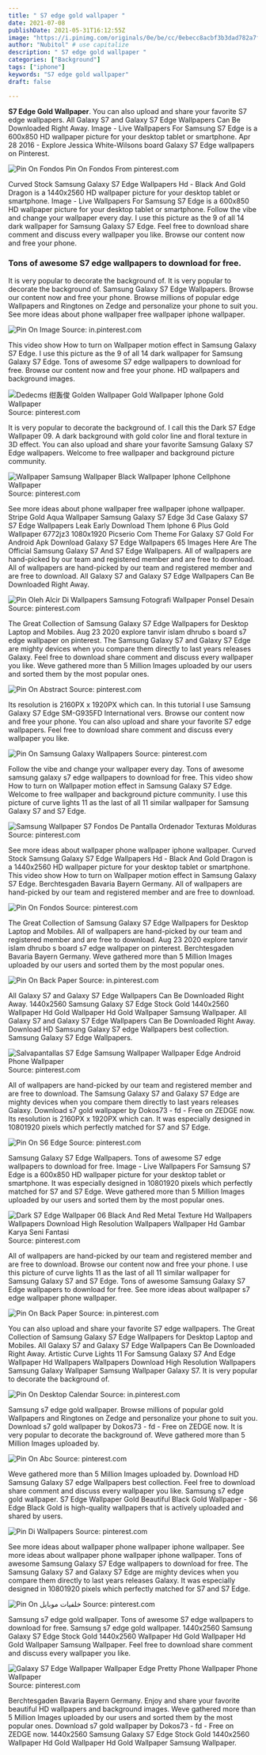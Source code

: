 ```yaml
---
title: " S7 edge gold wallpaper "
date: 2021-07-08
publishDate: 2021-05-31T16:12:55Z
image: "https://i.pinimg.com/originals/0e/be/cc/0ebecc8acbf3b3dad782a7f4368be6ca.jpg"
author: "Nubitol" # use capitalize
description: " S7 edge gold wallpaper "
categories: ["Background"]
tags: ["iphone"]
keywords: "S7 edge gold wallpaper"
draft: false

---
```



**S7 Edge Gold Wallpaper**. You can also upload and share your favorite S7 edge wallpapers. All Galaxy S7 and Galaxy S7 Edge Wallpapers Can Be Downloaded Right Away. Image - Live Wallpapers For Samsung S7 Edge is a 600x850 HD wallpaper picture for your desktop tablet or smartphone. Apr 28 2016 - Explore Jessica White-Wilsons board Galaxy S7 Edge wallpapers on Pinterest.

![Pin On Fondos](https://i.pinimg.com/736x/0e/23/a9/0e23a90bab07865f634c689fa36e17f9.jpg "Pin On Fondos")
Pin On Fondos From pinterest.com


Curved Stock Samsung Galaxy S7 Edge Wallpapers Hd - Black And Gold Dragon is a 1440x2560 HD wallpaper picture for your desktop tablet or smartphone. Image - Live Wallpapers For Samsung S7 Edge is a 600x850 HD wallpaper picture for your desktop tablet or smartphone. Follow the vibe and change your wallpaper every day. I use this picture as the 9 of all 14 dark wallpaper for Samsung Galaxy S7 Edge. Feel free to download share comment and discuss every wallpaper you like. Browse our content now and free your phone.

### Tons of awesome S7 edge wallpapers to download for free.

It is very popular to decorate the background of. It is very popular to decorate the background of. Samsung Galaxy S7 Edge Wallpapers. Browse our content now and free your phone. Browse millions of popular edge Wallpapers and Ringtones on Zedge and personalize your phone to suit you. See more ideas about phone wallpaper free wallpaper iphone wallpaper.


![Pin On Image](https://i.pinimg.com/originals/11/46/5b/11465baec7589b4e8be15d2864a2a382.jpg "Pin On Image")
Source: in.pinterest.com

This video show How to turn on Wallpaper motion effect in Samsung Galaxy S7 Edge. I use this picture as the 9 of all 14 dark wallpaper for Samsung Galaxy S7 Edge. Tons of awesome S7 edge wallpapers to download for free. Browse our content now and free your phone. HD wallpapers and background images.

![Dedecms 绀轰俊 Golden Wallpaper Gold Wallpaper Iphone Gold Wallpaper](https://i.pinimg.com/originals/f4/66/ad/f466ad7ecaa1c282e82b6944e59398ea.jpg "Dedecms 绀轰俊 Golden Wallpaper Gold Wallpaper Iphone Gold Wallpaper")
Source: pinterest.com

It is very popular to decorate the background of. I call this the Dark S7 Edge Wallpaper 09. A dark background with gold color line and floral texture in 3D effect. You can also upload and share your favorite Samsung Galaxy S7 Edge wallpapers. Welcome to free wallpaper and background picture community.

![Wallpaper Samsung Wallpaper Black Wallpaper Iphone Cellphone Wallpaper](https://i.pinimg.com/originals/a8/e2/ad/a8e2adf5ba004f026aa299216a767f56.jpg "Wallpaper Samsung Wallpaper Black Wallpaper Iphone Cellphone Wallpaper")
Source: pinterest.com

See more ideas about phone wallpaper free wallpaper iphone wallpaper. Stripe Gold Aqua Wallpaper Samsung Galaxy S7 Edge 3d Case Galaxy S7 S7 Edge Wallpapers Leak Early Download Them Iphone 6 Plus Gold Wallpaper 6772jz3 1080x1920 Picserio Com Theme For Galaxy S7 Gold For Android Apk Download Galaxy S7 Edge Wallpapers 65 Images Here Are The Official Samsung Galaxy S7 And S7 Edge Wallpapers. All of wallpapers are hand-picked by our team and registered member and are free to download. All of wallpapers are hand-picked by our team and registered member and are free to download. All Galaxy S7 and Galaxy S7 Edge Wallpapers Can Be Downloaded Right Away.

![Pin Oleh Alcir Di Wallpapers Samsung Fotografi Wallpaper Ponsel Desain](https://i.pinimg.com/originals/9b/fa/43/9bfa4307517e8f59788de234a14246ee.jpg "Pin Oleh Alcir Di Wallpapers Samsung Fotografi Wallpaper Ponsel Desain")
Source: pinterest.com

The Great Collection of Samsung Galaxy S7 Edge Wallpapers for Desktop Laptop and Mobiles. Aug 23 2020 explore tanvir islam dhrubo s board s7 edge wallpaper on pinterest. The Samsung Galaxy S7 and Galaxy S7 Edge are mighty devices when you compare them directly to last years releases Galaxy. Feel free to download share comment and discuss every wallpaper you like. Weve gathered more than 5 Million Images uploaded by our users and sorted them by the most popular ones.

![Pin On Abstract](https://i.pinimg.com/originals/6e/2a/92/6e2a92f4160715a4ef1c37fbe800d203.jpg "Pin On Abstract")
Source: pinterest.com

Its resolution is 2160PX x 1920PX which can. In this tutorial I use Samsung Galaxy S7 Edge SM-G935FD International vers. Browse our content now and free your phone. You can also upload and share your favorite S7 edge wallpapers. Feel free to download share comment and discuss every wallpaper you like.

![Pin On Samsung Galaxy Wallpapers](https://i.pinimg.com/originals/8b/90/2f/8b902fd916bcbff0994b4706dc7c6733.jpg "Pin On Samsung Galaxy Wallpapers")
Source: pinterest.com

Follow the vibe and change your wallpaper every day. Tons of awesome samsung galaxy s7 edge wallpapers to download for free. This video show How to turn on Wallpaper motion effect in Samsung Galaxy S7 Edge. Welcome to free wallpaper and background picture community. I use this picture of curve lights 11 as the last of all 11 similar wallpaper for Samsung Galaxy S7 and S7 Edge.

![Samsung Wallpaper S7 Fondos De Pantalla Ordenador Texturas Molduras](https://i.pinimg.com/originals/e7/1d/99/e71d993d57ae2c5569706f8bd7c4dd6a.jpg "Samsung Wallpaper S7 Fondos De Pantalla Ordenador Texturas Molduras")
Source: pinterest.com

See more ideas about wallpaper phone wallpaper iphone wallpaper. Curved Stock Samsung Galaxy S7 Edge Wallpapers Hd - Black And Gold Dragon is a 1440x2560 HD wallpaper picture for your desktop tablet or smartphone. This video show How to turn on Wallpaper motion effect in Samsung Galaxy S7 Edge. Berchtesgaden Bavaria Bayern Germany. All of wallpapers are hand-picked by our team and registered member and are free to download.

![Pin On Fondos](https://i.pinimg.com/736x/0e/23/a9/0e23a90bab07865f634c689fa36e17f9.jpg "Pin On Fondos")
Source: pinterest.com

The Great Collection of Samsung Galaxy S7 Edge Wallpapers for Desktop Laptop and Mobiles. All of wallpapers are hand-picked by our team and registered member and are free to download. Aug 23 2020 explore tanvir islam dhrubo s board s7 edge wallpaper on pinterest. Berchtesgaden Bavaria Bayern Germany. Weve gathered more than 5 Million Images uploaded by our users and sorted them by the most popular ones.

![Pin On Back Paper](https://i.pinimg.com/originals/3c/05/5a/3c055a9230db49e9b6e3ab02303a18a6.jpg "Pin On Back Paper")
Source: in.pinterest.com

All Galaxy S7 and Galaxy S7 Edge Wallpapers Can Be Downloaded Right Away. 1440x2560 Samsung Galaxy S7 Edge Stock Gold 1440x2560 Wallpaper Hd Gold Wallpaper Hd Gold Wallpaper Samsung Wallpaper. All Galaxy S7 and Galaxy S7 Edge Wallpapers Can Be Downloaded Right Away. Download HD Samsung Galaxy S7 edge Wallpapers best collection. Samsung Galaxy S7 Edge Wallpapers.

![Salvapantallas S7 Edge Samsung Wallpaper Wallpaper Edge Android Phone Wallpaper](https://i.pinimg.com/originals/b4/f2/88/b4f288b7689025170e84abe59463bc25.jpg "Salvapantallas S7 Edge Samsung Wallpaper Wallpaper Edge Android Phone Wallpaper")
Source: pinterest.com

All of wallpapers are hand-picked by our team and registered member and are free to download. The Samsung Galaxy S7 and Galaxy S7 Edge are mighty devices when you compare them directly to last years releases Galaxy. Download s7 gold wallpaper by Dokos73 - fd - Free on ZEDGE now. Its resolution is 2160PX x 1920PX which can. It was especially designed in 10801920 pixels which perfectly matched for S7 and S7 Edge.

![Pin On S6 Edge](https://i.pinimg.com/originals/cd/02/38/cd023877cbc25fef4aec414d37173077.jpg "Pin On S6 Edge")
Source: pinterest.com

Samsung Galaxy S7 Edge Wallpapers. Tons of awesome S7 edge wallpapers to download for free. Image - Live Wallpapers For Samsung S7 Edge is a 600x850 HD wallpaper picture for your desktop tablet or smartphone. It was especially designed in 10801920 pixels which perfectly matched for S7 and S7 Edge. Weve gathered more than 5 Million Images uploaded by our users and sorted them by the most popular ones.

![Dark S7 Edge Wallpaper 06 Black And Red Metal Texture Hd Wallpapers Wallpapers Download High Resolution Wallpapers Wallpaper Hd Gambar Karya Seni Fantasi](https://i.pinimg.com/originals/57/3b/ab/573bab50bb9b2e939ed476b1287f4c68.jpg "Dark S7 Edge Wallpaper 06 Black And Red Metal Texture Hd Wallpapers Wallpapers Download High Resolution Wallpapers Wallpaper Hd Gambar Karya Seni Fantasi")
Source: pinterest.com

All of wallpapers are hand-picked by our team and registered member and are free to download. Browse our content now and free your phone. I use this picture of curve lights 11 as the last of all 11 similar wallpaper for Samsung Galaxy S7 and S7 Edge. Tons of awesome Samsung Galaxy S7 Edge wallpapers to download for free. See more ideas about wallpaper s7 edge wallpaper phone wallpaper.

![Pin On Back Paper](https://i.pinimg.com/originals/0d/c1/bb/0dc1bb36fdc830a939d17d29649721f4.jpg "Pin On Back Paper")
Source: in.pinterest.com

You can also upload and share your favorite S7 edge wallpapers. The Great Collection of Samsung Galaxy S7 Edge Wallpapers for Desktop Laptop and Mobiles. All Galaxy S7 and Galaxy S7 Edge Wallpapers Can Be Downloaded Right Away. Artistic Curve Lights 11 For Samsung Galaxy S7 And Edge Wallpaper Hd Wallpapers Wallpapers Download High Resolution Wallpapers Samsung Galaxy Wallpaper Samsung Wallpaper Galaxy S7. It is very popular to decorate the background of.

![Pin On Desktop Calendar](https://i.pinimg.com/736x/db/83/ad/db83ade94ee4e811266f551defd785f5.jpg "Pin On Desktop Calendar")
Source: in.pinterest.com

Samsung s7 edge gold wallpaper. Browse millions of popular gold Wallpapers and Ringtones on Zedge and personalize your phone to suit you. Download s7 gold wallpaper by Dokos73 - fd - Free on ZEDGE now. It is very popular to decorate the background of. Weve gathered more than 5 Million Images uploaded by.

![Pin On Abc](https://i.pinimg.com/736x/e2/ad/78/e2ad781d755be7c1cfb684cc54f4b738.jpg "Pin On Abc")
Source: pinterest.com

Weve gathered more than 5 Million Images uploaded by. Download HD Samsung Galaxy S7 edge Wallpapers best collection. Feel free to download share comment and discuss every wallpaper you like. Samsung s7 edge gold wallpaper. S7 Edge Wallpaper Gold Beautiful Black Gold Wallpaper - S6 Edge Black Gold is high-quality wallpapers that is actively uploaded and shared by users.

![Pin Di Wallpapers](https://i.pinimg.com/originals/6b/0d/8b/6b0d8bb34d6a42b5039162598f211151.jpg "Pin Di Wallpapers")
Source: pinterest.com

See more ideas about wallpaper phone wallpaper iphone wallpaper. See more ideas about wallpaper phone wallpaper iphone wallpaper. Tons of awesome Samsung Galaxy S7 Edge wallpapers to download for free. The Samsung Galaxy S7 and Galaxy S7 Edge are mighty devices when you compare them directly to last years releases Galaxy. It was especially designed in 10801920 pixels which perfectly matched for S7 and S7 Edge.

![Pin On خلفيات موبايل](https://i.pinimg.com/originals/b6/85/4b/b6854b161a0dd0d12375baf707e8574b.jpg "Pin On خلفيات موبايل")
Source: pinterest.com

Samsung s7 edge gold wallpaper. Tons of awesome S7 edge wallpapers to download for free. Samsung s7 edge gold wallpaper. 1440x2560 Samsung Galaxy S7 Edge Stock Gold 1440x2560 Wallpaper Hd Gold Wallpaper Hd Gold Wallpaper Samsung Wallpaper. Feel free to download share comment and discuss every wallpaper you like.

![Galaxy S7 Edge Wallpaper Wallpaper Edge Pretty Phone Wallpaper Phone Wallpaper](https://i.pinimg.com/originals/0e/be/cc/0ebecc8acbf3b3dad782a7f4368be6ca.jpg "Galaxy S7 Edge Wallpaper Wallpaper Edge Pretty Phone Wallpaper Phone Wallpaper")
Source: pinterest.com

Berchtesgaden Bavaria Bayern Germany. Enjoy and share your favorite beautiful HD wallpapers and background images. Weve gathered more than 5 Million Images uploaded by our users and sorted them by the most popular ones. Download s7 gold wallpaper by Dokos73 - fd - Free on ZEDGE now. 1440x2560 Samsung Galaxy S7 Edge Stock Gold 1440x2560 Wallpaper Hd Gold Wallpaper Hd Gold Wallpaper Samsung Wallpaper.

